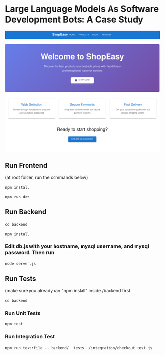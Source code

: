 # Large Language Models As Software Development Bots: A Case Study

![alt text](https://github.com/twenty-five-seven/third-year-project/blob/main/homepage.png)

## Run Frontend
(at root folder, run the commands below)

`
npm install
`

`
npm run dev
`

## Run Backend
`
cd backend
`

`
npm install
`

### Edit db.js with your hostname, mysql username, and mysql password. Then run:
`
node server.js
`

## Run Tests
(make sure you already ran "npm install" inside /backend first.

`
cd backend
`

### Run Unit Tests
`
npm test
`

### Run Integration Test
`
npm run test:file -- backend/__tests__/integration/checkout.test.js 
`
